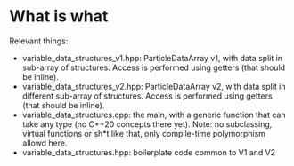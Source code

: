 # What is what

Relevant things:
- variable_data_structures_v1.hpp: ParticleDataArray v1, with data split in sub-array of structures.
  Access is performed using getters (that should be inline).
- variable_data_structures_v2.hpp: ParticleDataArray v2, with data split in different sub-array of structures.
  Access is performed using getters (that should be inline).
- variable_data_structures.cpp: the main, with a generic function that can take any type
  (no C++20 concepts there yet). Note: no subclassing, virtual functions or sh*t like that, only compile-time polymorphism allowd here.
- variable_data_structures.hpp: boilerplate code common to V1 and V2 


